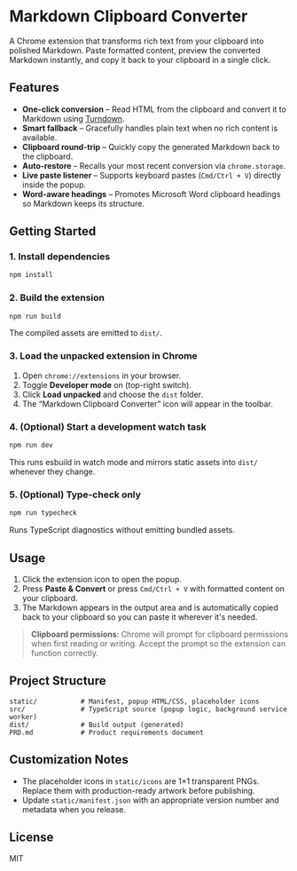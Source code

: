 # Markdown Clipboard Converter

A Chrome extension that transforms rich text from your clipboard into polished Markdown. Paste formatted content, preview the converted Markdown instantly, and copy it back to your clipboard in a single click.

## Features

- **One-click conversion** – Read HTML from the clipboard and convert it to Markdown using [Turndown](https://github.com/mixmark-io/turndown).
- **Smart fallback** – Gracefully handles plain text when no rich content is available.
- **Clipboard round-trip** – Quickly copy the generated Markdown back to the clipboard.
- **Auto-restore** – Recalls your most recent conversion via `chrome.storage`.
- **Live paste listener** – Supports keyboard pastes (`Cmd/Ctrl + V`) directly inside the popup.
- **Word-aware headings** – Promotes Microsoft Word clipboard headings so Markdown keeps its structure.

## Getting Started

### 1. Install dependencies

```bash
npm install
```

### 2. Build the extension

```bash
npm run build
```

The compiled assets are emitted to `dist/`.

### 3. Load the unpacked extension in Chrome

1. Open `chrome://extensions` in your browser.
2. Toggle **Developer mode** on (top-right switch).
3. Click **Load unpacked** and choose the `dist` folder.
4. The “Markdown Clipboard Converter” icon will appear in the toolbar.

### 4. (Optional) Start a development watch task

```bash
npm run dev
```

This runs esbuild in watch mode and mirrors static assets into `dist/` whenever they change.

### 5. (Optional) Type-check only

```bash
npm run typecheck
```

Runs TypeScript diagnostics without emitting bundled assets.

## Usage

1. Click the extension icon to open the popup.
2. Press **Paste & Convert** or press `Cmd/Ctrl + V` with formatted content on your clipboard.
3. The Markdown appears in the output area and is automatically copied back to your clipboard so you can paste it wherever it's needed.

> **Clipboard permissions**: Chrome will prompt for clipboard permissions when first reading or writing. Accept the prompt so the extension can function correctly.

## Project Structure

```
static/           # Manifest, popup HTML/CSS, placeholder icons
src/              # TypeScript source (popup logic, background service worker)
dist/             # Build output (generated)
PRD.md            # Product requirements document
```

## Customization Notes

- The placeholder icons in `static/icons` are 1×1 transparent PNGs. Replace them with production-ready artwork before publishing.
- Update `static/manifest.json` with an appropriate version number and metadata when you release.

## License

MIT
